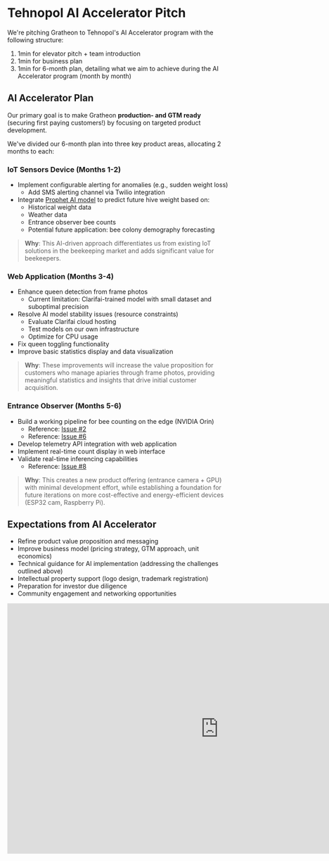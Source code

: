# Tehnopol AI Accelerator Pitch

We're pitching Gratheon to Tehnopol's AI Accelerator program with the following structure:

1. 1min for elevator pitch + team introduction
2. 1min for business plan
3. 1min for 6-month plan, detailing what we aim to achieve during the AI Accelerator program (month by month)

## AI Accelerator Plan

Our primary goal is to make Gratheon **production- and GTM ready** (securing first paying customers!) by focusing on targeted product development.

We've divided our 6-month plan into three key product areas, allocating 2 months to each:

### IoT Sensors Device (Months 1-2)

- Implement configurable alerting for anomalies (e.g., sudden weight loss)
  - Add SMS alerting channel via Twilio integration
- Integrate [Prophet AI model](https://facebook.github.io/prophet/) to predict future hive weight based on:
  - Historical weight data
  - Weather data
  - Entrance observer bee counts
  - Potential future application: bee colony demography forecasting

> **Why**: This AI-driven approach differentiates us from existing IoT solutions in the beekeeping market and adds significant value for beekeepers.

### Web Application (Months 3-4)

- Enhance queen detection from frame photos
  - Current limitation: Clarifai-trained model with small dataset and suboptimal precision
- Resolve AI model stability issues (resource constraints)
  - Evaluate Clarifai cloud hosting
  - Test models on our own infrastructure
  - Optimize for CPU usage
- Fix queen toggling functionality
- Improve basic statistics display and data visualization

> **Why**: These improvements will increase the value proposition for customers who manage apiaries through frame photos, providing meaningful statistics and insights that drive initial customer acquisition.

### Entrance Observer (Months 5-6)

- Build a working pipeline for bee counting on the edge (NVIDIA Orin)
  - Reference: [Issue #2](https://github.com/Gratheon/entrance-observer/issues/2)
  - Reference: [Issue #6](https://github.com/Gratheon/entrance-observer/issues/6)
- Develop telemetry API integration with web application
- Implement real-time count display in web interface
- Validate real-time inferencing capabilities
  - Reference: [Issue #8](https://github.com/Gratheon/entrance-observer/issues/8)

> **Why**: This creates a new product offering (entrance camera + GPU) with minimal development effort, while establishing a foundation for future iterations on more cost-effective and energy-efficient devices (ESP32 cam, Raspberry Pi).

## Expectations from AI Accelerator

- Refine product value proposition and messaging
- Improve business model (pricing strategy, GTM approach, unit economics)
- Technical guidance for AI implementation (addressing the challenges outlined above)
- Intellectual property support (logo design, trademark registration)
- Preparation for investor due diligence
- Community engagement and networking opportunities

<iframe src="https://docs.google.com/presentation/d/e/2PACX-1vT7HBKNz0BXgGUv5ahSThEXHV4XWQu_LVJG-rlAbT62E8Y0PWQbjSVX-CiI1zL-HgLeHQMdwS0_vBNZ/embed?start=false&loop=false&delayms=3000" frameborder="0" width="960" height="569" allowfullscreen="true" mozallowfullscreen="true" webkitallowfullscreen="true"></iframe>